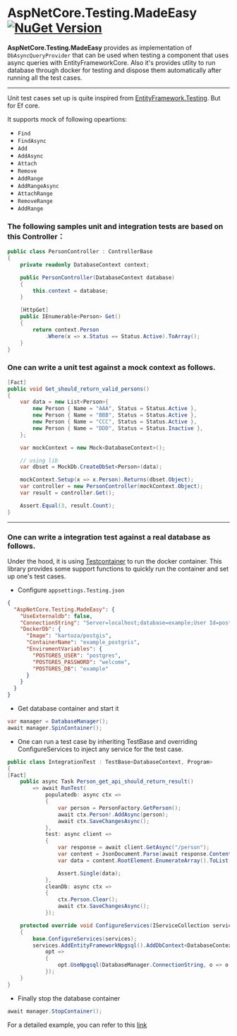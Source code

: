 # AspNetCore.Testing.MadeEasy [![NuGet Version](https://img.shields.io/nuget/v/AspNetCore.Testing.MadeEasy.svg?plastic=flat)](https://www.nuget.org/packages/AspNetCore.Testing.MadeEasy/1.0.0-beta1)

**AspNetCore.Testing.MadeEasy** provides as implementation of `DbAsyncQueryProvider` that can be used when testing a component that uses async queries with EntityFrameworkCore. Also it's provides utlity to run database through docker for testing and dispose them automatically after running all the test cases.

---

Unit test cases set up is quite inspired from [EntityFramework.Testing](https://github.com/scott-xu/EntityFramework.Testing). But for Ef core.

It supports mock of following opeartions:

- `Find`
- `FindAsync`
- `Add`
- `AddAsync`
- `Attach`
- `Remove`
- `AddRange`
- `AddRangeAsync`
- `AttachRange`
- `RemoveRange`
- `AddRange`


### The following samples unit and integration tests are based on this Controller：

```C#
public class PersonController : ControllerBase
{
    private readonly DatabaseContext context;

    public PersonController(DatabaseContext database)
    {
        this.context = database;
    }

    [HttpGet]
    public IEnumerable<Person> Get()
    {
        return context.Person
            .Where(x => x.Status == Status.Active).ToArray();
    }
}
```

### One can write a **unit test** against a mock context as follows.
```C#
[Fact]
public void Get_should_return_valid_persons()
{
    var data = new List<Person>{
        new Person { Name = "AAA", Status = Status.Active },
        new Person { Name = "BBB", Status = Status.Active },
        new Person { Name = "CCC", Status = Status.Active },
        new Person { Name = "DDD", Status = Status.Inactive },
    };

    var mockContext = new Mock<DatabaseContext>();

    // using lib
    var dbset = MockDb.CreateDbSet<Person>(data);

    mockContext.Setup(x => x.Person).Returns(dbset.Object);
    var controller = new PersonController(mockContext.Object);
    var result = controller.Get();

    Assert.Equal(3, result.Count);
}
```
---
### One can write a **integration test** against a real database as follows.

Under the hood, it is using [Testcontainer](https://github.com/testcontainers/testcontainers-dotnet) to run the docker container.  This library provides some support functions to quickly run the container and set up one's test cases.

- Configure `appsettings.Testing.json`
```JSON
{
  "AspNetCore.Testing.MadeEasy": {
    "UseExternaldb": false,
    "ConnectionString": "Server=localhost;database=example;User Id=postgres;password=welcome;port=5432;",
    "DockerDb": {
      "Image": "kartoza/postgis",
      "ContainerName": "example_postgris",
      "EnviromentVariables": {
        "POSTGRES_USER": "postgres",
        "POSTGRES_PASSWORD": "welcome",
        "POSTGRES_DB": "example"
      }
    }
  }
}
```

- Get database container and start it
```C#
var manager = DatabaseManager();
await manager.SpinContainer();
```

- One can run a test case by inheriting TestBase and overriding ConfigureServices to inject any service for the test case.
```C#
public class IntegrationTest : TestBase<DatabaseContext, Program>
{
[Fact]
    public async Task Person_get_api_should_return_result()
        => await RunTest(
            populatedb: async ctx =>
            {
                var person = PersonFactory.GetPerson();
                await ctx.Person!.AddAsync(person);
                await ctx.SaveChangesAsync();
            },
            test: async client =>
            {
                var response = await client.GetAsync("/person");
                var content = JsonDocument.Parse(await response.Content.ReadAsStringAsync());
                var data = content.RootElement.EnumerateArray().ToList();

                Assert.Single(data);
            },
            cleanDb: async ctx =>
            {
                ctx.Person.Clear();
                await ctx.SaveChangesAsync();
            });

    protected override void ConfigureServices(IServiceCollection services)
    {
        base.ConfigureServices(services);
        services.AddEntityFrameworkNpgsql().AddDbContext<DatabaseContext>(
            opt =>
            {
                opt.UseNpgsql(DatabaseManager.ConnectionString, o => o.UseNetTopologySuite());
            });
    }
}
```
- Finally stop the database container
```C#
await manager.StopContainer();
```

For a detailed example, you can refer to this [link](https://github.com/akshay-zz/AspNetCore.Testing.MadeEasy/blob/main/Examples/Example.WebApi.Test.WithXunit/IntegrationTest.cs)
